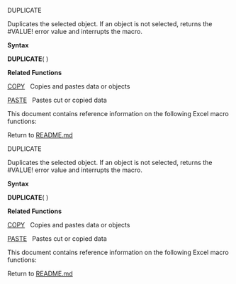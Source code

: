 DUPLICATE

Duplicates the selected object. If an object is not selected, returns
the \#VALUE\! error value and interrupts the macro.

**Syntax**

**DUPLICATE**( )

**Related Functions**

[COPY](COPY.md)   Copies and pastes data or objects

[PASTE](PASTE.md)   Pastes cut or copied data

<span id="E" class="anchor"></span>This document contains reference
information on the following Excel macro functions:


Return to [README.md](README.md)

DUPLICATE

Duplicates the selected object. If an object is not selected, returns
the \#VALUE\! error value and interrupts the macro.

**Syntax**

**DUPLICATE**( )

**Related Functions**

[COPY](COPY.md)   Copies and pastes data or objects

[PASTE](PASTE.md)   Pastes cut or copied data

<span id="E" class="anchor"></span>This document contains reference
information on the following Excel macro functions:


Return to [README.md](README.md)

